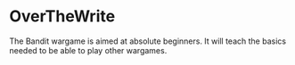 # OverTheWrite

The Bandit wargame is aimed at absolute beginners. It will teach the basics needed to be able to play other wargames. 
